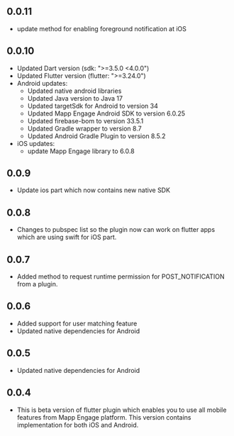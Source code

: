 ## 0.0.11
- update method for enabling foreground notification at iOS

## 0.0.10
- Updated Dart version (sdk: ">=3.5.0 <4.0.0")
- Updated Flutter version (flutter: ">=3.24.0")
- Android updates:
  - Updated native android libraries
  - Updated Java version to Java 17
  - Updated targetSdk for Android to version 34
  - Updated Mapp Engage Android SDK to version 6.0.25
  - Updated firebase-bom to version 33.5.1
  - Updated Gradle wrapper to version 8.7
  - Updated Android Gradle Plugin to version 8.5.2
- iOS updates:
  - update Mapp Engage library to 6.0.8

## 0.0.9

- Update ios part which now contains new native SDK

## 0.0.8

- Changes to pubspec list so the plugin now can work on flutter apps which are using swift for iOS part.

## 0.0.7

- Added method to request runtime permission for POST_NOTIFICATION from a plugin.

## 0.0.6

- Added support for user matching feature
- Updated native dependencies for Android

## 0.0.5

- Updated native dependencies for Android

## 0.0.4

- This is beta version of flutter plugin which enables you to use all mobile features from Mapp Engage platform. This version contains implementation for both iOS and Android.
